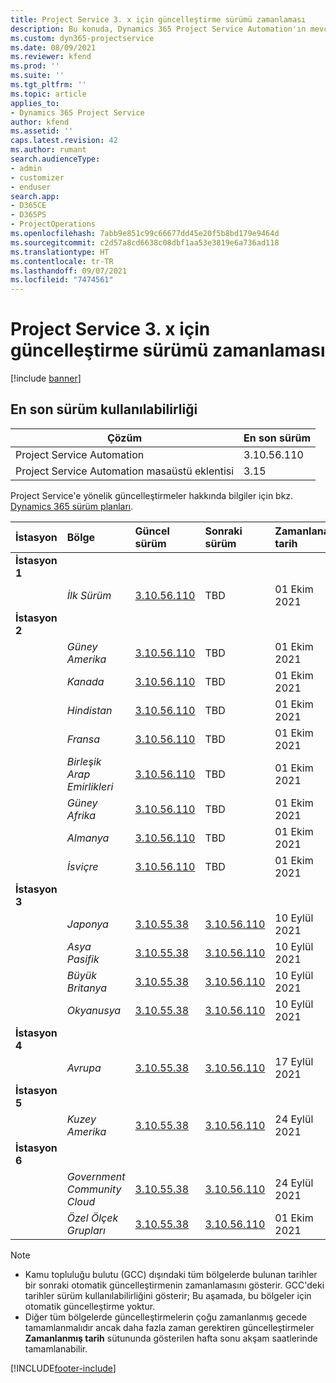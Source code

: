 ```yaml
---
title: Project Service 3. x için güncelleştirme sürümü zamanlaması
description: Bu konuda, Dynamics 365 Project Service Automation'ın mevcut ve sonraki sürümleri hakkında bilgi sağlanmaktadır.
ms.custom: dyn365-projectservice
ms.date: 08/09/2021
ms.reviewer: kfend
ms.prod: ''
ms.suite: ''
ms.tgt_pltfrm: ''
ms.topic: article
applies_to:
- Dynamics 365 Project Service
author: kfend
ms.assetid: ''
caps.latest.revision: 42
ms.author: rumant
search.audienceType:
- admin
- customizer
- enduser
search.app:
- D365CE
- D365PS
- ProjectOperations
ms.openlocfilehash: 7abb9e851c99c66677dd45e20f5b8bd179e9464d
ms.sourcegitcommit: c2d57a8cd6638c08dbf1aa53e3819e6a736ad118
ms.translationtype: HT
ms.contentlocale: tr-TR
ms.lasthandoff: 09/07/2021
ms.locfileid: "7474561"
---
```

# <a name="update-release-schedule-for-project-service-3x"></a>Project Service 3. x için güncelleştirme sürümü zamanlaması

[!include [banner](../includes/psa-now-project-operations.md)]

## <a name="latest-version-availability"></a>En son sürüm kullanılabilirliği

| Çözüm  | En son sürüm |
|-------|----|
| Project Service Automation    | 3.10.56.110 |
| Project Service Automation masaüstü eklentisi                | 3.15          |

Project Service'e yönelik güncelleştirmeler hakkında bilgiler için bkz. [Dynamics 365 sürüm planları](/dynamics365/release-plans/). 

| İstasyon  | Bölge | Güncel sürüm | Sonraki sürüm |  Zamanlanan tarih
| :---   | :---   | :---   | :---   |:---   |         
|<strong>İstasyon 1</strong> | |  |  | |
| | <i>İlk Sürüm</i> | [3.10.56.110](whats-new-ur-35.md) | TBD | 01 Ekim 2021
|<strong>İstasyon 2</strong> | |  |  | |
| | <i>Güney Amerika</i> | [3.10.56.110](whats-new-ur-35.md) | TBD | 01 Ekim 2021
| | <i>Kanada</i> | [3.10.56.110](whats-new-ur-35.md) | TBD | 01 Ekim 2021
| | <i>Hindistan</i> | [3.10.56.110](whats-new-ur-35.md) | TBD | 01 Ekim 2021
| | <i>Fransa</i> | [3.10.56.110](whats-new-ur-35.md) | TBD | 01 Ekim 2021
| | <i>Birleşik Arap Emirlikleri</i> | [3.10.56.110](whats-new-ur-35.md) | TBD | 01 Ekim 2021
| | <i>Güney Afrika</i> | [3.10.56.110](whats-new-ur-35.md) | TBD | 01 Ekim 2021
| | <i>Almanya</i> | [3.10.56.110](whats-new-ur-35.md) | TBD | 01 Ekim 2021
| | <i>İsviçre</i> | [3.10.56.110](whats-new-ur-35.md) | TBD | 01 Ekim 2021
|<strong>İstasyon 3</strong> | |  |  | |
| | <i>Japonya</i> | [3.10.55.38](whats-new-ur-34.md) | [3.10.56.110](whats-new-ur-35.md) | 10 Eylül 2021
| | <i>Asya Pasifik</i> | [3.10.55.38](whats-new-ur-34.md) | [3.10.56.110](whats-new-ur-35.md) | 10 Eylül 2021
| | <i>Büyük Britanya</i> | [3.10.55.38](whats-new-ur-34.md) | [3.10.56.110](whats-new-ur-35.md) | 10 Eylül 2021
| | <i>Okyanusya</i> | [3.10.55.38](whats-new-ur-34.md) | [3.10.56.110](whats-new-ur-35.md) | 10 Eylül 2021
|<strong>İstasyon 4</strong> | |  |  | |
| | <i>Avrupa</i> | [3.10.55.38](whats-new-ur-34.md) | [3.10.56.110](whats-new-ur-35.md) | 17 Eylül 2021
|<strong>İstasyon 5</strong> | |  |  | |
| | <i>Kuzey Amerika</i> | [3.10.55.38](whats-new-ur-34.md) | [3.10.56.110](whats-new-ur-35.md) | 24 Eylül 2021
|<strong>İstasyon 6</strong> | |  |  | |
| | <i>Government Community Cloud</i> | [3.10.55.38](whats-new-ur-34.md) | [3.10.56.110](whats-new-ur-35.md) | 24 Eylül 2021
| | <i>Özel Ölçek Grupları</i> | [3.10.55.38](whats-new-ur-34.md) | [3.10.56.110](whats-new-ur-35.md) | 01 Ekim 2021

>[!Note]
> - Kamu topluluğu bulutu (GCC) dışındaki tüm bölgelerde bulunan tarihler bir sonraki otomatik güncelleştirmenin zamanlamasını gösterir. GCC'deki tarihler sürüm kullanılabilirliğini gösterir; Bu aşamada, bu bölgeler için otomatik güncelleştirme yoktur.
> - Diğer tüm bölgelerde güncelleştirmelerin çoğu zamanlanmış gecede tamamlanmalıdır ancak daha fazla zaman gerektiren güncelleştirmeler **Zamanlanmış tarih** sütununda gösterilen hafta sonu akşam saatlerinde tamamlanabilir.


[!INCLUDE[footer-include](../includes/footer-banner.md)]
